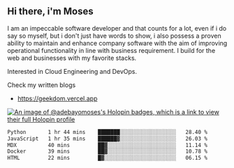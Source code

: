 ## Hi there, i'm Moses

I am an impeccable software developer and that counts for a lot, even if i do say so myself, but i don't just have words to show, i also possess a proven ability to maintain and enhance company software with the aim of improving operational functionality in line with business requirement. I build for the web and businesses with my favorite stacks.

Interested in Cloud Engineering and DevOps.

Check my written blogs
- https://geekdom.vercel.app

[![An image of @adebayomoses's Holopin badges, which is a link to view their full Holopin profile](https://holopin.me/adebayomoses)](https://holopin.io/@adebayomoses)

<!--START_SECTION:waka-->

```txt
Python       1 hr 44 mins    ███████░░░░░░░░░░░░░░░░░░   28.40 %
JavaScript   1 hr 35 mins    ██████▓░░░░░░░░░░░░░░░░░░   26.03 %
MDX          40 mins         ██▓░░░░░░░░░░░░░░░░░░░░░░   11.14 %
Docker       39 mins         ██▓░░░░░░░░░░░░░░░░░░░░░░   10.78 %
HTML         22 mins         █▓░░░░░░░░░░░░░░░░░░░░░░░   06.15 %
```

<!--END_SECTION:waka-->
